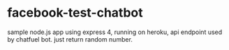 # facebook-test-chatbot
sample node.js app using express 4, running on heroku, api endpoint used by chatfuel bot. just return random number.
